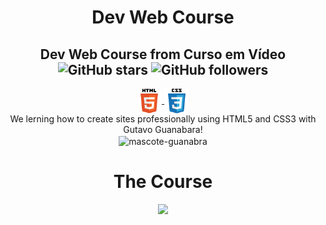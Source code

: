 <h1 align="center">Dev Web Course</h1>

<h2 align="center" >
    Dev Web Course from Curso em Vídeo<br>
    <img alt="GitHub stars" src="https://img.shields.io/github/stars/BrantLauro/dev-web-course?style=social">
    <img alt="GitHub followers" src="https://img.shields.io/github/followers/BrantLauro?label=Follow%20me%20%3A%29&style=social">
</h2>

<p align = "center">
    <a href="https://www.w3.org/html/" target="_blank" align = "center"> 
    <img src="https://raw.githubusercontent.com/devicons/devicon/master/icons/html5/html5-original-wordmark.svg" alt="html5" width="40" height="40" align="center"/>
    </a>
    <a href="https://www.w3schools.com/css/" target="_blank" align="center"> 
    <img src="https://raw.githubusercontent.com/devicons/devicon/master/icons/css3/css3-original-wordmark.svg" alt="css3" width="40" height="40" align="center"/> 
    </a><br>
    We lerning how to create sites professionally using HTML5 and CSS3 with Gutavo Guanabara!<br>
    <img src="https://user-images.githubusercontent.com/60024796/104823243-8ac3f900-5827-11eb-832c-3ec96e34f3dc.png" alt="mascote-guanabra" width="200" align="center">
</p>

<h1 align="center">The Course</h1>
<p align="center">
    <a href="https://www.youtube.com/watch?v=Ejkb_YpuHWs&list=PLHz_AreHm4dkZ9-atkcmcBaMZdmLHft8n" target="_blank">
    <img src="https://user-images.githubusercontent.com/60024796/117021068-63f1db80-accd-11eb-99fb-0ce89c44a852.png">
    </a>
</p>

